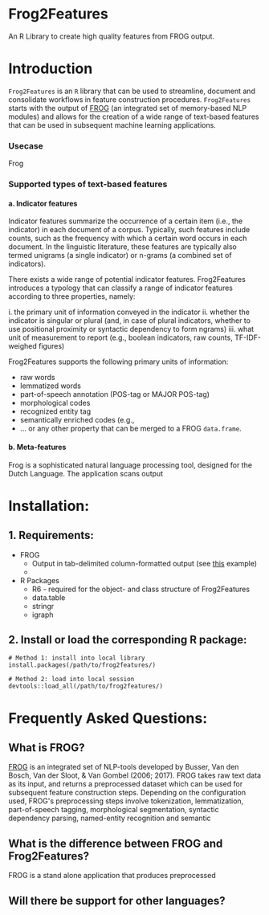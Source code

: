 # Frog2Features
An R Library to create high quality features from FROG output.

# Introduction
`Frog2Features` is an `R` library that can be used to streamline, document and consolidate workflows in feature construction procedures. `Frog2Features` starts with the output of [FROG](https://github.com/LanguageMachines/frog/) (an integrated set of memory-based NLP modules) and allows for the creation of a wide range of text-based features that can be used in subsequent machine learning applications. 

### Usecase
Frog



### Supported types of text-based features

#### a. Indicator features
Indicator features summarize the occurrence of a certain item (i.e., the indicator) in each document of a corpus. Typically, such features include counts, such as the frequency with which a certain word occurs in each document. In the linguistic literature, these features are typically also termed unigrams (a single indicator) or n-grams (a combined set of indicators). 

There exists a wide range of potential indicator features. Frog2Features introduces a typology that can classify a range of indicator features according to three properties, namely: 
   
   i. the primary unit of information conveyed in the indicator
   ii. whether the indicator is singular or plural (and, in case of plural indicators, whether to use positional proximity or syntactic dependency to form ngrams)
   iii. what unit of measurement to report (e.g., boolean indicators, raw counts, TF-IDF-weighed figures)

Frog2Features supports the following primary units of information: 
   * raw words
   * lemmatized words
   * part-of-speech annotation (POS-tag or MAJOR POS-tag)
   * morphological codes
   * recognized entity tag  
   * semantically enriched codes (e.g., 
   * ... or any other property that can be merged to a FROG `data.frame`.
      

#### b. Meta-features





Frog is a sophisticated natural language processing tool, designed for the Dutch Language. The application scans output

# Installation:
## 1. Requirements:
   * FROG
     * Output in tab-delimited column-formatted output (see [this](http://languagemachines.github.io/frog/) example)
     * 
   * R Packages 
     * R6 - required for the object- and class structure of Frog2Features
     * data.table
     * stringr
     * igraph

## 2. Install or load the corresponding R package:

```splus
# Method 1: install into local library
install.packages(/path/to/frog2features/)

# Method 2: load into local session 
devtools::load_all(/path/to/frog2features/)

```

# Frequently Asked Questions:

## What is FROG?
[FROG](https://languagemachines.github.io/frog) is an integrated set of NLP-tools developed by Busser, Van den Bosch, Van der Sloot, & Van Gombel (2006; 2017). FROG takes raw text data as its input, and returns a preprocessed dataset which can be used for subsequent feature construction steps. Depending on the configuration used, FROG's preprocessing steps involve tokenization, lemmatization, part-of-speech tagging, morphological segmentation, syntactic dependency parsing, named-entity recognition and semantic 

## What is the difference between FROG and Frog2Features?
FROG is a stand alone application that produces preprocessed 



## Will there be support for other languages? 





